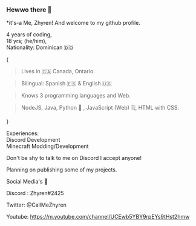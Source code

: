### Hewwo there 👋  
*it's-a Me, Zhyren! And welcome to my github profile.

4 years of coding,<br/>18 yrs; (he/him),<br/>Nationality: Dominican 🇩🇴

{
> Lives in 🇨🇦 Canada, Ontario.

> Bilingual: Spanish 🇪🇸 & English 🇺🇸

> Knows 3 programming languages and Web.

> NodeJS, Java, Python 🐍 , JavaScript (Web) 🗒️, HTML with CSS.

}

Experiences:<br/>Discord Development<br/>Minecraft Modding/Development

Don't be shy to talk to me on Discord I accept anyone!

Planning on publishing some of my projects.

Social Media's 🍓

Discord : Zhyren#2425
 
Twitter: @CallMeZhyren 

Youtube: https://m.youtube.com/channel/UCEwb5YBY9rpEYs9tHst2hmw
